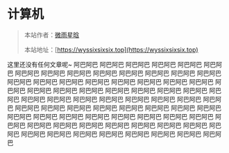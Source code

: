 # 计算机

> 本站作者：[微雨星晗](https://github.com/WeiYuXingHan)
>
> 本站地址：[https://wyssixsixsix.top](https://wyssixsixsix.top)


这里还没有任何文章呢~
阿巴阿巴
阿巴阿巴
阿巴阿巴
阿巴阿巴
阿巴阿巴
阿巴阿巴
阿巴阿巴
阿巴阿巴
阿巴阿巴
阿巴阿巴
阿巴阿巴
阿巴阿巴
阿巴阿巴
阿巴阿巴
阿巴阿巴
阿巴阿巴
阿巴阿巴
阿巴阿巴
阿巴阿巴
阿巴阿巴
阿巴阿巴
阿巴阿巴
阿巴阿巴
阿巴阿巴
阿巴阿巴
阿巴阿巴
阿巴阿巴
阿巴阿巴
阿巴阿巴
阿巴阿巴
阿巴阿巴
阿巴阿巴
阿巴阿巴
阿巴阿巴
阿巴阿巴
阿巴阿巴
阿巴阿巴
阿巴阿巴
阿巴阿巴
阿巴阿巴
阿巴阿巴
阿巴阿巴
阿巴阿巴
阿巴阿巴
阿巴阿巴
阿巴阿巴
阿巴阿巴
阿巴阿巴
阿巴阿巴
阿巴阿巴
阿巴阿巴
阿巴阿巴
阿巴阿巴
阿巴阿巴
阿巴阿巴
阿巴阿巴
阿巴阿巴
阿巴阿巴
阿巴阿巴
阿巴阿巴
阿巴阿巴
阿巴阿巴
阿巴阿巴
阿巴阿巴
阿巴阿巴
阿巴阿巴
阿巴阿巴
阿巴阿巴
阿巴阿巴
阿巴阿巴
阿巴阿巴
阿巴阿巴